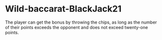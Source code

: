 # Wild-baccarat-BlackJack21

The player can get the bonus by throwing the chips, as long as the number of their points exceeds the opponent and does not exceed twenty-one points. 
